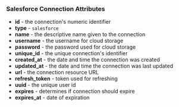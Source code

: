 ### Salesforce Connection Attributes

* **id** - the connection's numeric identifier
* **type** - `salesforce`
* **name** - the descriptive name given to the connection
* **username** - the username for cloud storage
* **password** - the password used for cloud storage
* **unique_id** - the unique connection's identifier
* **created_at** - the date and time the connection was created
* **updated_at** - the date and time the connection was last updated
* **url** - the connection resource URL
* **refresh_token** - token used for refreshing
* **uuid** - the unique user id
* **expires** - determines if connection should expire
* **expires_at** - date of expiration
